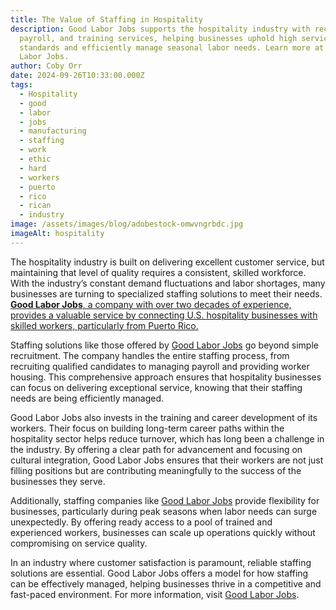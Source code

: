 ```yaml
---
title: The Value of Staffing in Hospitality
description: Good Labor Jobs supports the hospitality industry with recruitment,
  payroll, and training services, helping businesses uphold high service
  standards and efficiently manage seasonal labor needs. Learn more at Good
  Labor Jobs.
author: Coby Orr
date: 2024-09-26T10:33:00.000Z
tags:
  - Hospitality
  - good
  - labor
  - jobs
  - manufacturing
  - staffing
  - work
  - ethic
  - hard
  - workers
  - puerto
  - rico
  - rican
  - industry
image: /assets/images/blog/adobestock-omwvngrbdc.jpg
imageAlt: hospitality
---
```


The hospitality industry is built on delivering excellent customer service, but maintaining that level of quality requires a consistent, skilled workforce. With the industry’s constant demand fluctuations and labor shortages, many businesses are turning to specialized staffing solutions to meet their needs. [**Good Labor Jobs**, a company with over two decades of experience, provides a valuable service by connecting U.S. hospitality businesses with skilled workers, particularly from Puerto Rico.](https://goodlaborjobs.com/)

Staffing solutions like those offered by [Good Labor Jobs](https://goodlaborjobs.com/jobs/) go beyond simple recruitment. The company handles the entire staffing process, from recruiting qualified candidates to managing payroll and providing worker housing. This comprehensive approach ensures that hospitality businesses can focus on delivering exceptional service, knowing that their staffing needs are being efficiently managed.

Good Labor Jobs also invests in the training and career development of its workers. Their focus on building long-term career paths within the hospitality sector helps reduce turnover, which has long been a challenge in the industry. By offering a clear path for advancement and focusing on cultural integration, Good Labor Jobs ensures that their workers are not just filling positions but are contributing meaningfully to the success of the businesses they serve.

Additionally, staffing companies like [Good Labor Jobs](https://goodlaborjobs.com/skilled-labor-staffing/) provide flexibility for businesses, particularly during peak seasons when labor needs can surge unexpectedly. By offering ready access to a pool of trained and experienced workers, businesses can scale up operations quickly without compromising on service quality.

In an industry where customer satisfaction is paramount, reliable staffing solutions are essential. Good Labor Jobs offers a model for how staffing can be effectively managed, helping businesses thrive in a competitive and fast-paced environment. For more information, visit [Good Labor Jobs](https://goodlaborjobs.com).
